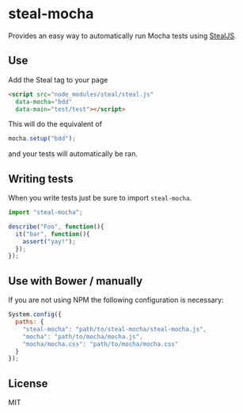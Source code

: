 # steal-mocha

Provides an easy way to automatically run Mocha tests using [StealJS](http://stealjs.com).

## Use

Add the Steal tag to your page

```html
<script src="node_modules/steal/steal.js"
  data-mocha="bdd"
  data-main="test/test"></script>
```

This will do the equivalent of

```js
mocha.setup("bdd");
```

and your tests will automatically be ran.

## Writing tests

When you write tests just be sure to import `steal-mocha`.

```js
import "steal-mocha";

describe("Foo", function(){
  it("bar", function(){
    assert("yay!");
  });
});
```

## Use with Bower / manually

If you are not using NPM the following configuration is necessary:

```js
System.config({
  paths: {
    "steal-mocha": "path/to/steal-mocha/steal-mocha.js",
    "mocha": "path/to/mocha/mocha.js",
    "mocha/mocha.css": "path/to/mocha/mocha.css"
  }
});
```

## License

MIT
